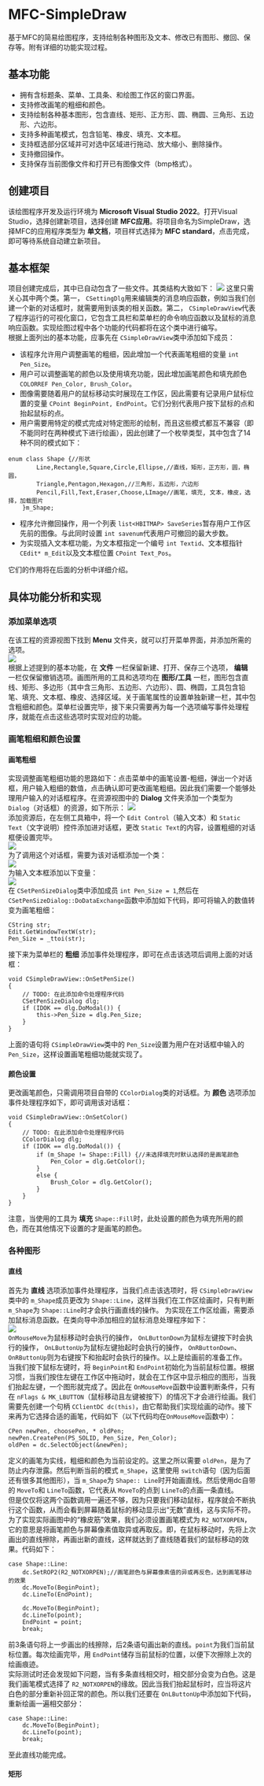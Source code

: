 # MFC-SimpleDraw
基于MFC的简易绘图程序，支持绘制各种图形及文本、修改已有图形、撤回、保存等。附有详细的功能实现过程。

## 基本功能
* 拥有含标题条、菜单、工具条、和绘图工作区的窗口界面。
* 支持修改画笔的粗细和颜色。
* 支持绘制各种基本图形，包含直线、矩形、正方形、圆、椭圆、三角形、五边形、六边形。
* 支持多种画笔模式，包含铅笔、橡皮、填充、文本框。
* 支持框选部分区域并可对选中区域进行拖动、放大缩小、删除操作。
* 支持撤回操作。
* 支持保存当前图像文件和打开已有图像文件（bmp格式）。

## 创建项目
该绘图程序开发及运行环境为 __Microsoft Visual Studio 2022__。打开Visual Studio，选择创建新项目，选择创建 __MFC应用__。将项目命名为SimpleDraw，选择MFC的应用程序类型为 __单文档__，项目样式选择为 __MFC standard__，点击完成，即可等待系统自动建立新项目。

## 基本框架
项目创建完成后，其中已自动包含了一些文件。其类结构大致如下：
![](/picture/1.png)
这里只需关心其中两个类。第一， ``CSettingDlg``用来编辑类的消息响应函数，例如当我们创建一个新的对话框时，就需要用到该类的相关函数。第二， ``CSimpleDrawView``代表了程序运行的可视化窗口，它包含工具栏和菜单栏的命令响应函数以及鼠标的消息响应函数。实现绘图过程中各个功能的代码都将在这个类中进行编写。<br />
根据上面列出的基本功能，应事先在 ``CSimpleDrawView``类中添加如下成员：
* 该程序允许用户调整画笔的粗细，因此增加一个代表画笔粗细的变量 ``int Pen_Size``。
* 用户可以调整画笔的颜色以及使用填充功能，因此增加画笔颜色和填充颜色 ``COLORREF Pen_Color, Brush_Color``。
* 图像需要随着用户的鼠标移动实时展现在工作区，因此需要有记录用户鼠标位置的变量 ``CPoint BeginPoint, EndPoint``。它们分别代表用户按下鼠标的点和抬起鼠标的点。
* 用户需要用特定的模式完成对特定图形的绘制，而且这些模式都互不兼容（即不能同时在两种模式下进行绘画），因此创建了一个枚举类型，其中包含了14种不同的模式如下：
```
enum class Shape {//形状
		Line,Rectangle,Square,Circle,Ellipse,//直线，矩形，正方形，圆，椭圆，
		Triangle,Pentagon,Hexagon,//三角形，五边形，六边形
		Pencil,Fill,Text,Eraser,Choose,LImage//画笔，填充, 文本，橡皮，选择，加载图片
	}m_Shape;
```
* 程序允许撤回操作，用一个列表 ``list<HBITMAP> SaveSeries``暂存用户工作区先前的图像。与此同时设置 ``int savenum``代表用户可撤回的最大步数。
* 为实现插入文本框功能，为文本框指定一个编号 ``int Textid``、文本框指针 ``CEdit* m_Edit``以及文本框位置 ``CPoint Text_Pos``。<br />

它们的作用将在后面的分析中详细介绍。


## 具体功能分析和实现
### 添加菜单选项
在该工程的资源视图下找到 __Menu__ 文件夹，就可以打开菜单界面，并添加所需的选项。<br />
![](/picture/2.png)<br />
根据上述提到的基本功能，在 __文件__ 一栏保留新建、打开、保存三个选项， __编辑__ 一栏仅保留撤销选项。画图所用的工具和选项均在 __图形/工具__ 一栏，图形包含直线、矩形、多边形（其中含三角形、五边形、六边形）、圆、椭圆，工具包含铅笔、填充、文本框、橡皮、选择区域。关于画笔属性的设置单独新建一栏，其中包含粗细和颜色。菜单栏设置完毕，接下来只需要再为每一个选项编写事件处理程序，就能在点击这些选项时实现对应的功能。

### 画笔粗细和颜色设置
#### 画笔粗细
实现调整画笔粗细功能的思路如下：点击菜单中的画笔设置-粗细，弹出一个对话框，用户输入粗细的数值，点击确认即可更改画笔粗细。因此我们需要一个能够处理用户输入的对话框程序。在资源视图中的 __Dialog__ 文件夹添加一个类型为 ``Dialog``（对话框）的资源，如下所示：
![](/picture/3.png)<br />
添加资源后，在左侧工具箱中，将一个 ``Edit Control``（输入文本）和 ``Static Text``（文字说明）控件添加进对话框，更改 ``Static Text``的内容，设置粗细的对话框便设置完毕。<br />
![](/picture/4.png)<br />
为了调用这个对话框，需要为该对话框添加一个类：<br />
![](/picture/5.png)<br />
为输入文本框添加以下变量：<br />
![](/picture/6.png)<br />
在 ``CSetPenSizeDialog``类中添加成员 ``int Pen_Size = 1``,然后在 ``CSetPenSizeDialog::DoDataExchange``函数中添加如下代码，即可将输入的数值转变为画笔粗细：<br />
```
CString str;
Edit.GetWindowTextW(str);
Pen_Size = _ttoi(str);
```
接下来为菜单栏的 __粗细__ 添加事件处理程序，即可在点击该选项后调用上面的对话框：
```
void CSimpleDrawView::OnSetPenSize()
{
	// TODO: 在此添加命令处理程序代码
	CSetPenSizeDialog dlg;
	if (IDOK == dlg.DoModal()) {
		this->Pen_Size = dlg.Pen_Size;
	}
}
```
上面的语句将 ``CSimpleDrawView``类中的 ``Pen_Size``设置为用户在对话框中输入的 ``Pen_Size``，这样设置画笔粗细功能就实现了。
#### 颜色设置
更改画笔颜色，只需调用项目自带的 ``CColorDialog``类的对话框。为 __颜色__ 选项添加事件处理程序如下，即可调用该对话框：
```
void CSimpleDrawView::OnSetColor()
{
	// TODO: 在此添加命令处理程序代码
	CColorDialog dlg;
	if (IDOK == dlg.DoModal()) {
		if (m_Shape != Shape::Fill) {//未选择填充时默认选择的是画笔颜色
			Pen_Color = dlg.GetColor();
		}
		else {
			Brush_Color = dlg.GetColor();
		}
	}
}
```
注意，当使用的工具为 __填充__ ``Shape::Fill``时，此处设置的颜色为填充所用的颜色，而在其他情况下设置的才是画笔的颜色。
### 各种图形
#### 直线
首先为 __直线__ 选项添加事件处理程序，当我们点击该选项时，将 ``CSimpleDrawView``类中的 ``m_Shape``成员更改为 ``Shape::Line``，这样当我们在工作区绘画时，只有判断 ``m_Shape``为 ``Shape::Line``时才会执行画直线的操作。
为实现在工作区绘画，需要添加鼠标消息函数。在类向导中添加相应的鼠标消息处理程序如下：<br />
![](/picture/7.png)<br />
``OnMouseMove``为鼠标移动时会执行的操作， ``OnLButtonDown``为鼠标左键按下时会执行的操作， ``OnLButtonUp``为鼠标左键抬起时会执行的操作， ``OnRButtonDown``、 ``OnRButtonUp``则为右键按下和抬起时会执行的操作。以上是绘画前的准备工作。<br />
当我们按下鼠标左键时，将 ``BeginPoint``和 ``EndPoint``初始化为当前鼠标位置。根据习惯，当我们按住左键在工作区中拖动时，就会在工作区中显示相应的图形，当我们抬起左键，一个图形就完成了。因此在 ``OnMouseMove``函数中设置判断条件，只有在 ``nFlags & MK_LBUTTON``（鼠标移动且左键被按下）的情况下才会进行绘画。我们需要先创建一个句柄 ``CClientDC dc(this)``，由它帮助我们实现绘画的动作。接下来再为它选择合适的画笔，代码如下（以下代码均在``OnMouseMove``函数中）：
```
CPen newPen, choosePen, * oldPen;
newPen.CreatePen(PS_SOLID, Pen_Size, Pen_Color);
oldPen = dc.SelectObject(&newPen);
```
定义的画笔为实线，粗细和颜色为当前设定的。这里之所以需要 ``oldPen``，是为了防止内存泄露。然后判断当前的模式 ``m_Shape``，这里使用 ``switch``语句（因为后面还有很多其他图形），当 ``m_Shape``为 ``Shape:: Line``时开始画直线。然后使用dc自带的 ``MoveTo``和 ``LineTo``函数，它代表从 ``MoveTo``的点到 ``LineTo``的点画一条直线。<br />
但是仅仅将这两个函数调用一遍还不够，因为只要我们移动鼠标，程序就会不断执行这个函数，从而会看到屏幕随着鼠标的移动显示出“无数”直线，这与实际不符。为了实现实际画图中的“橡皮筋”效果，我们必须设置画笔模式为 ``R2_NOTXORPEN``，它的意思是将画笔颜色与屏幕像素值取异或再取反。即，在鼠标移动时，先将上次画出的直线擦除，再画出新的直线，这样就达到了直线随着我们的鼠标移动的效果。代码如下：
```
case Shape::Line:
	dc.SetROP2(R2_NOTXORPEN);//画笔颜色与屏幕像素值的异或再反色，达到画笔移动的效果
	dc.MoveTo(BeginPoint);
	dc.LineTo(EndPoint);
  
	dc.MoveTo(BeginPoint);
	dc.LineTo(point);
	EndPoint = point;
	break;
```
前3条语句将上一步画出的线擦除，后2条语句画出新的直线。``point``为我们当前鼠标位置。每次绘画完毕，用 ``EndPoint``储存当前鼠标的位置，以便下次擦除上次的绘画痕迹。<br />
实际测试时还会发现如下问题，当有多条直线相交时，相交部分会变为白色。这是我们画笔模式选择了 ``R2_NOTXORPEN``的缘故。因此当我们抬起鼠标时，应当将这片白色的部分重新补回正常的颜色。所以我们还要在 ``OnLButtonUp``中添加如下代码，重新绘画一遍相交部分：
```
case Shape::Line:
	dc.MoveTo(BeginPoint);
	dc.LineTo(point);
	break;
```
至此直线功能完成。
#### 矩形

